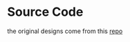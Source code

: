 # Source Code
the original designs come from this [repo](https://github.com/necst/coursera-sdaccel-practice)
